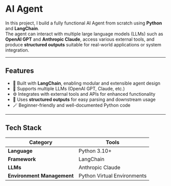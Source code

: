 # AI Agent

In this project, I build a fully functional AI Agent from scratch using **Python** and **LangChain**.  
The agent can interact with multiple large language models (LLMs) such as **OpenAI GPT** and **Anthropic Claude**, access various external tools, and produce **structured outputs** suitable for real-world applications or system integration.

---

## Features

- 🧩 Built with **LangChain**, enabling modular and extensible agent design  
- 💬 Supports multiple LLMs (OpenAI GPT, Claude, etc.)  
- ⚙️ Integrates with external tools and APIs for enhanced functionality  
- 🧱 Uses **structured outputs** for easy parsing and downstream usage  
- 🪄 Beginner-friendly and well-documented Python code  

---

## Tech Stack

| Category | Tools |
|-----------|--------|
| **Language** | Python 3.10+ |
| **Framework** | LangChain |
| **LLMs** | Anthropic Claude |
| **Environment Management** | Python Virtual Environments |
